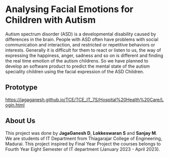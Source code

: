 # Analysing Facial Emotions for Children with Autism
Autism spectrum disorder (ASD) is a developmental disability caused by differences in the brain. People with ASD often have problems with social communication and interaction, and restricted or repetitive behaviors or interests. Generally it is difficult for them to react or listen to us, the way of expressing the happiness, anger, sadness and so on is different  and finding the real time emotion of the autism childrens. So we have planned to develop an software product to predict the mental state of the autism speciality children using the facial expression of the ASD Children.


## Prototype
https://jagaganesh.github.io/TCE/TCE_IT_7S/Hospital%20Health%20Care/Login.html

## About Us

This project was done by <b>JagaGanesh D</b>, <b>Lokkeswaran S</b> and <b>Sanjay M</b>. We are students of IT Department from Thiagarajar College of Engineering, Madurai. This project inspired by Final Year Project the courses belongs to Fourth Year Eight Semester of IT department (January 2023 - April 2023).
